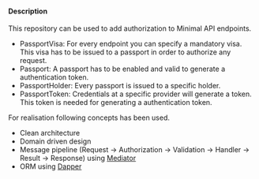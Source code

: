 #### Description

This repository can be used to add authorization to Minimal API endpoints.

- PassportVisa: For every endpoint you can specify a mandatory visa. This visa has to be issued to a passport in order to authorize any request.
- Passport: A passport has to be enabled and valid to generate a authentication token.
- PassportHolder: Every passport is issued to a specific holder.
- PassportToken: Credentials at a specific provider will generate a token. This token is needed for generating a authentication token.

For realisation following concepts has been used.

- Clean architecture
- Domain driven design
- Message pipeline (Request -> Authorization -> Validation -> Handler -> Result -> Response) using [Mediator](https://github.com/martinothamar/Mediator)
- ORM using [Dapper](https://github.com/DapperLib/Dapper)